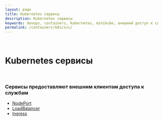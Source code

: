 ```yaml
---
layout: page
title: Kubernetes сервисы
description: Kubernetes сервисы
keywords: devops, containers, kubernetes, minikube, внешний доступ к службам
permalink: /containers/k8s/svc/
---
```


<br/>

# Kubernetes сервисы

<br/>

### Сервисы предоставляют внешним клиентам доступа к службам

-   [NodePort](/containers/k8s/svc/nodeport/)
-   [LoadBalancer](/containers/k8s/svc/load-balancer/)
-   [Ingress](/containers/k8s/svc/ingress/)
